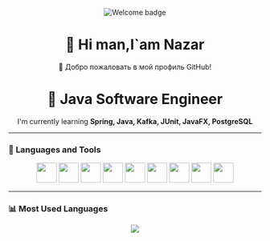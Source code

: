 <p align="center">
  <img src="https://img.shields.io/badge/Welcome-Приветствуем-blueviolet?style=for-the-badge" alt="Welcome badge" />
</p>

<h1 align="center">👋 Hi man,I`am Nazar</h1>

<p align="center">  
  🚀 Добро пожаловать в мой профиль GitHub!
</p>
<h1 align="center">👋 Java Software Engineer</h1>

<p align="center">
  I'm currently learning <b>Spring, Java, Kafka, JUnit, JavaFX, PostgreSQL</b>
</p>

---

### 🧰 Languages and Tools

<p align="center">
  <img src="https://cdn.jsdelivr.net/gh/devicons/devicon/icons/docker/docker-original.svg" width="40" height="40"/>
  <img src="https://cdn.jsdelivr.net/gh/devicons/devicon/icons/git/git-original.svg" width="40" height="40"/>
  <img src="https://cdn.jsdelivr.net/gh/devicons/devicon/icons/java/java-original.svg" width="40" height="40"/>
  <img src="https://cdn.jsdelivr.net/gh/devicons/devicon/icons/apachekafka/apachekafka-original.svg" width="40" height="40"/>
  <img src="https://cdn.jsdelivr.net/gh/devicons/devicon/icons/linux/linux-original.svg" width="40" height="40"/>
  <img src="https://cdn.jsdelivr.net/gh/devicons/devicon/icons/mongodb/mongodb-original.svg" width="40" height="40"/>
  <img src="https://cdn.jsdelivr.net/gh/devicons/devicon/icons/mysql/mysql-original.svg" width="40" height="40"/>
  <img src="https://cdn.jsdelivr.net/gh/devicons/devicon/icons/postgresql/postgresql-original.svg" width="40" height="40"/>
  <img src="https://cdn.jsdelivr.net/gh/devicons/devicon/icons/spring/spring-original.svg" width="40" height="40"/>
</p>

---

### 📊 Most Used Languages

<p align="center">
  <img src="https://github-readme-stats.vercel.app/api/top-langs/?username=beknazaarr&layout=compact&theme=react&langs_count=8&hide_border=true" />
</p>
